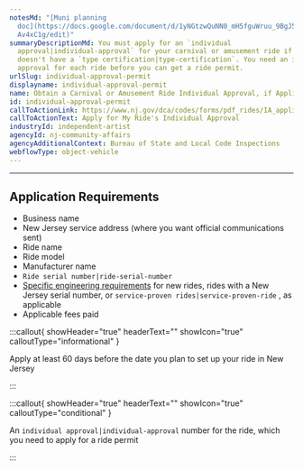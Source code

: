 ```yaml
---
notesMd: "[Muni planning
  doc](https://docs.google.com/document/d/1yNGtzwQuNN0_mH5fguWruu_9BgJ5v25BegkQ\
  Av4xC1g/edit)"
summaryDescriptionMd: You must apply for an `individual
  approval|individual-approval` for your carnival or amusement ride if it
  doesn't have a `type certification|type-certification`. You need an individual
  approval for each ride before you can get a ride permit.
urlSlug: individual-approval-permit
displayname: individual-approval-permit
name: Obtain a Carnival or Amusement Ride Individual Approval, if Applicable
id: individual-approval-permit
callToActionLink: https://www.nj.gov/dca/codes/forms/pdf_rides/IA_application.pdf
callToActionText: Apply for My Ride's Individual Approval
industryId: independent-artist
agencyId: nj-community-affairs
agencyAdditionalContext: Bureau of State and Local Code Inspections
webflowType: object-vehicle
---
```


---

## Application Requirements

- Business name
- New Jersey service address (where you want official communications sent)
- Ride name
- Ride model
- Manufacturer name
- `Ride serial number|ride-serial-number`
- [Specific engineering requirements](https://www.nj.gov/dca/codes/forms/pdf_rides/IA_application.pdf) for new rides, rides with a New Jersey serial number, or `service-proven rides|service-proven-ride` , as applicable
- Applicable fees paid

:::callout{ showHeader="true" headerText="" showIcon="true" calloutType="informational" }

Apply at least 60 days before the date you plan to set up your ride in New Jersey

:::

:::callout{ showHeader="true" headerText="" showIcon="true" calloutType="conditional" }

An `individual approval|individual-approval` number for the ride, which you need to apply for a ride permit

:::
